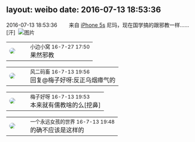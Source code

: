 layout: weibo
date: 2016-07-13 18:53:36
---
<meta name="referrer" content="no-referrer" />

2016-07-13 18:53:36  &nbsp;&nbsp;&nbsp;&nbsp;&nbsp;&nbsp; 来自 <a href="sinaweibo://customweibosource" rel="nofollow">iPhone 5s</a>
尼玛，现在国学搞的跟邪教一样……[汗] ​​​
![图片](https://ww1.sinaimg.cn/large/6d2a6003jw1f5sh7nmumxj20zk0qoal9.jpg)

<table style="width: 100%;">
  <tr>
    <td style="width: 40px;"><img style="border-radius:50%" src="https://tvax1.sinaimg.cn/default/images/default_avatar_male_50.gif?KID=imgbed,tva&Expires=1624463443&ssig=Wc%2FOtJ9rBb"></td>
    <td colspan="2"><small>小边小窝 16-7-27 17:50</small><br/>果然邪教</td>
  </tr>
</table>

<table style="width: 100%;">
  <tr>
    <td style="width: 40px;"><img style="border-radius:50%" src="https://tva3.sinaimg.cn/crop.0.0.639.639.50/6d2a6003jw8f3idy69w2gj20hs0hrt9g.jpg?KID=imgbed,tva&Expires=1624463443&ssig=0%2BGaHwI7CM"></td>
    <td colspan="2"><small>风二码畜 16-7-13 19:56</small><br/>回复@梅子好呀:反正乌烟瘴气的</td>
  </tr>
</table>

<table style="width: 100%;">
  <tr>
    <td style="width: 40px;"><img style="border-radius:50%" src="https://tva3.sinaimg.cn/crop.0.0.180.180.50/abefb5b0jw1e8qgp5bmzyj2050050aa8.jpg?KID=imgbed,tva&Expires=1624463443&ssig=UpcHMZJCqt"></td>
    <td colspan="2"><small>梅子好呀 16-7-13 19:53</small><br/>本来就有儒教啥的么[挖鼻]</td>
  </tr>
</table>

<table style="width: 100%;">
  <tr>
    <td style="width: 40px;"><img style="border-radius:50%" src="https://tvax4.sinaimg.cn/crop.204.39.614.614.50/b9074ddbly1fvqbjoyjohj20sg0jbtog.jpg?KID=imgbed,tva&Expires=1624463443&ssig=cMDiDD1036"></td>
    <td colspan="2"><small>一个永远女孩的世界 16-7-13 19:48</small><br/>的确不应该是这样的</td>
  </tr>
</table>
